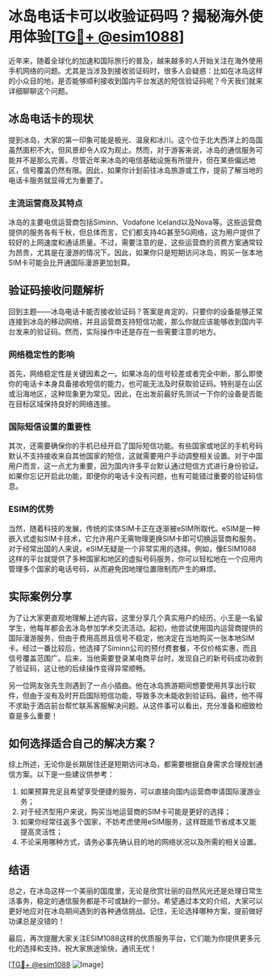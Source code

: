 # 冰岛电话卡可以收验证码吗？揭秘海外使用体验[[TG💪+ @esim1088](https://t.me/s/esim1088)]

近年来，随着全球化的加速和国际旅行的普及，越来越多的人开始关注在海外使用手机网络的问题。尤其是当涉及到接收验证码时，很多人会疑惑：比如在冰岛这样的小众目的地，是否能够顺利接收到国内平台发送的短信验证码呢？今天我们就来详细聊聊这个问题。

## 冰岛电话卡的现状

提到冰岛，大家的第一印象可能是极光、温泉和冰川。这个位于北大西洋上的岛国虽然面积不大，但风景却令人叹为观止。然而，对于游客来说，冰岛的通信服务可能并不是那么完善。尽管近年来冰岛的电信基础设施有所提升，但在某些偏远地区，信号覆盖仍然有限。因此，如果你计划前往冰岛旅游或工作，提前了解当地的电话卡服务就显得尤为重要了。

### 主流运营商及其特点

冰岛的主要电信运营商包括Síminn、Vodafone Iceland以及Nova等。这些运营商提供的服务各有千秋，但总体而言，它们都支持4G甚至5G网络，这为用户提供了较好的上网速度和通话质量。不过，需要注意的是，这些运营商的资费方案通常较为昂贵，尤其是在漫游的情况下。因此，如果你只是短期访问冰岛，购买一张本地SIM卡可能会比开通国际漫游更加划算。

## 验证码接收问题解析

回到主题——冰岛电话卡能否接收验证码？答案是肯定的，只要你的设备能够正常连接到冰岛的移动网络，并且运营商支持短信功能，那么你就应该能够收到国内平台发来的验证码。然而，实际操作中还是存在一些需要注意的地方。

### 网络稳定性的影响

首先，网络稳定性是关键因素之一。如果冰岛的信号较差或者完全中断，那么即使你的电话卡本身具备接收短信的能力，也可能无法及时获取验证码。特别是在山区或沿海地区，这种现象更为常见。因此，在出发前最好先测试一下你的设备是否能在目标区域保持良好的网络连接。

### 国际短信设置的重要性

其次，还需要确保你的手机已经开启了国际短信功能。有些国家或地区的手机号码默认不支持接收来自其他国家的短信，这就需要用户手动调整相关设置。对于中国用户而言，这一点尤为重要，因为国内许多平台默认通过短信方式进行身份验证。如果你忘记开启此功能，即便你的电话卡没有问题，也有可能错过重要的验证码信息。

### ESIM的优势

当然，随着科技的发展，传统的实体SIM卡正在逐渐被eSIM所取代。eSIM是一种嵌入式虚拟SIM卡技术，它允许用户无需物理更换SIM卡即可切换运营商和服务。对于经常出国的人来说，eSIM无疑是一个非常实用的选择。例如，像ESIM1088这样的平台就提供了多种国家和地区的虚拟号码服务，你可以轻松地在一个应用内管理多个国家的电话号码，从而避免因地理位置限制而产生的麻烦。

## 实际案例分享

为了让大家更直观地理解上述内容，这里分享几个真实用户的经历。小王是一名留学生，他每年都会去冰岛参加学术交流活动。起初，他尝试使用国内运营商提供的国际漫游服务，但由于费用高昂且信号不稳定，他决定在当地购买一张本地SIM卡。经过一番比较后，他选择了Síminn公司的预付费套餐，不仅价格实惠，而且信号覆盖范围广。后来，当他需要登录某电商平台时，发现自己的新号码成功收到了验证码，这让他的后续操作变得异常顺畅。

另一位网友张先生则遇到了一点小插曲。他在冰岛旅游期间想要使用共享出行软件，但由于没有及时开启国际短信功能，导致多次未能收到验证码。最终，他不得不求助于酒店前台帮忙联系客服解决问题。从这件事可以看出，充分准备和细致检查是多么重要！

## 如何选择适合自己的解决方案？

综上所述，无论你是长期居住还是短期访问冰岛，都需要根据自身需求合理规划通信方案。以下是一些建议供参考：

1. 如果预算充足且希望享受便捷的服务，可以直接向国内运营商申请国际漫游业务；
2. 对于经济型用户来说，购买当地运营商的SIM卡可能是更好的选择；
3. 如果你经常往返多个国家，不妨考虑使用eSIM服务，这样既能节省成本又能提高灵活性；
4. 不论采用哪种方式，请务必事先确认目的地的网络状况以及所需的相关设置。

## 结语

总之，在冰岛这样一个美丽的国度里，无论是欣赏壮丽的自然风光还是处理日常生活事务，稳定的通信服务都是不可或缺的一部分。希望通过本文的介绍，大家可以更好地应对在冰岛期间遇到的各种通信挑战。记住，无论选择哪种方案，提前做好功课总是没错的！

最后，再次提醒大家关注ESIM1088这样的优质服务平台，它们能为你提供更多元化的选择和支持。祝大家旅途愉快，通讯无忧！

[[TG💪+ @esim1088](https://t.me/s/esim1088) ![Image](https://i.postimg.cc/4NQfJmqS/Snipaste-2025-05-13-00-14-12.png)]